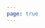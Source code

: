 ```yaml
---
page: true
---
```


<script setup>
import picture49 from './components/picture49.vue'
</script>

<picture49 />
